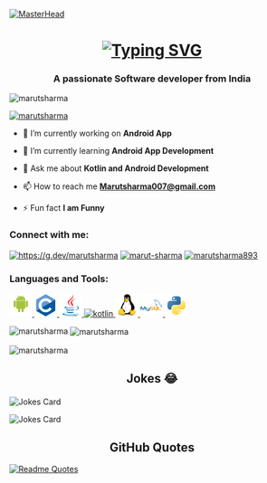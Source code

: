 [![MasterHead](https://1.bp.blogspot.com/-7A4WynwLsMw/XbBpCXG8fHI/AAAAAAAAMt4/uOa1bpLskYgrwGbllhSu2SDj_Mig8SXJQCLcBGAsYHQ/s1600/2000_600px.gif)](https://rishavchanda.io)

<h1 align="center"><a href="https://git.io/typing-svg"><img src="https://readme-typing-svg.demolab.com?font=Fira+Code&weight=500&size=35&pause=1000&color=2CF782&center=true&vCenter=true&width=435&lines=Hi+there+%F0%9F%91%8B;I'm+Marut+Sharma+%F0%9F%98%80" alt="Typing SVG" /></a></h1>
<h3 align="center">A passionate Software developer from India</h3>


<p align="left"> <img src="https://komarev.com/ghpvc/?username=marutsharma&label=Profile%20views&color=0e75b6&style=flat" alt="marutsharma" /> </p>

<p align="left"> <a href="https://github.com/ryo-ma/github-profile-trophy"><img src="https://github-profile-trophy.vercel.app/?username=marutsharma" alt="marutsharma" /></a> </p>

- 🔭 I’m currently working on **Android App**

- 🌱 I’m currently learning **Android App Development**

- 💬 Ask me about **Kotlin and Android Development**

- 📫 How to reach me **Marutsharma007@gmail.com**

- ⚡ Fun fact **I am Funny**

<h3 align="left">Connect with me:</h3>
<p align="left">
<a href="https://dev.to/https://g.dev/marutsharma" target="blank"><img align="center" src="https://raw.githubusercontent.com/rahuldkjain/github-profile-readme-generator/master/src/images/icons/Social/devto.svg" alt="https://g.dev/marutsharma" height="30" width="40" /></a>
<a href="https://linkedin.com/in/marut-sharma" target="blank"><img align="center" src="https://raw.githubusercontent.com/rahuldkjain/github-profile-readme-generator/master/src/images/icons/Social/linked-in-alt.svg" alt="marut-sharma" height="30" width="40" /></a>
<a href="https://www.codechef.com/users/marutsharma893" target="blank"><img align="center" src="https://cdn.jsdelivr.net/npm/simple-icons@3.1.0/icons/codechef.svg" alt="marutsharma893" height="30" width="40" /></a>
</p>

<h3 align="left">Languages and Tools:</h3>
<p align="left"> <a href="https://developer.android.com" target="_blank" rel="noreferrer"> <img src="https://raw.githubusercontent.com/devicons/devicon/master/icons/android/android-original-wordmark.svg" alt="android" width="40" height="40"/> </a> <a href="https://www.cprogramming.com/" target="_blank" rel="noreferrer"> <img src="https://raw.githubusercontent.com/devicons/devicon/master/icons/c/c-original.svg" alt="c" width="40" height="40"/> </a> <a href="https://www.java.com" target="_blank" rel="noreferrer"> <img src="https://raw.githubusercontent.com/devicons/devicon/master/icons/java/java-original.svg" alt="java" width="40" height="40"/> </a> <a href="https://kotlinlang.org" target="_blank" rel="noreferrer"> <img src="https://www.vectorlogo.zone/logos/kotlinlang/kotlinlang-icon.svg" alt="kotlin" width="40" height="40"/> </a> <a href="https://www.linux.org/" target="_blank" rel="noreferrer"> <img src="https://raw.githubusercontent.com/devicons/devicon/master/icons/linux/linux-original.svg" alt="linux" width="40" height="40"/> </a> <a href="https://www.mysql.com/" target="_blank" rel="noreferrer"> <img src="https://raw.githubusercontent.com/devicons/devicon/master/icons/mysql/mysql-original-wordmark.svg" alt="mysql" width="40" height="40"/> </a> <a href="https://www.python.org" target="_blank" rel="noreferrer"> <img src="https://raw.githubusercontent.com/devicons/devicon/master/icons/python/python-original.svg" alt="python" width="40" height="40"/> </a> </p>

<p><img align="left" src="https://github-readme-stats.vercel.app/api/top-langs?username=marutsharma&show_icons=true&locale=en&layout=compact" alt="marutsharma" /></p>

<p>&nbsp;<img align="center" src="https://github-readme-stats.vercel.app/api?username=marutsharma&show_icons=true&locale=en" alt="marutsharma" /></p>

<p><img align="center" src="https://github-readme-streak-stats.herokuapp.com/?user=marutsharma&" alt="marutsharma" /></p>

<h2 align="center">Jokes 😂</h2> 
<img align =
"center" src="https://camo.githubusercontent.com/7b56962f1bb5a67d5ee37d8af47382872e42e917cd628aed1f7c44ceeecd4a5a/68747470733a2f2f6d656469612e67697068792e636f6d2f6d656469612f6c34316c495342565862396752543332772f67697068792e676966" alt="Jokes Card" />
<!-- Markdown -->

![Jokes Card](https://readme-jokes.vercel.app/api)

<h2 align="center">GitHub Quotes</h2>

[![Readme Quotes](https://quotes-github-readme.vercel.app/api?type=vertical&theme=dark)](https://github.com/piyushsuthar/github-readme-quotes)
